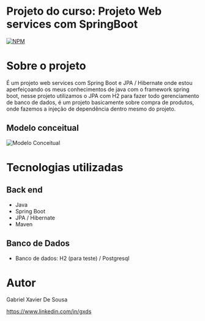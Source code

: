 # Projeto do curso: Projeto Web services com SpringBoot
[![NPM](https://img.shields.io/npm/l/react)](https://github.com/xGabrielgx/workshop-springboot3-jpa/blob/main/LICENSE) 

# Sobre o projeto

É um projeto web services com Spring Boot e JPA / Hibernate onde estou aperfeiçoando os meus conhecimentos de java com o framework spring boot,
nesse projeto utilizamos o JPA com H2 para fazer todo gerenciamento de banco de dados, é um projeto basicamente sobre compra de produtos, onde fazemos a injeção de dependência dentro mesmo do projeto.


## Modelo conceitual
![Modelo Conceitual]()

# Tecnologias utilizadas
## Back end
- Java
- Spring Boot
- JPA / Hibernate
- Maven
## Banco de Dados
- Banco de dados: H2 (para teste) / Postgresql

# Autor

Gabriel Xavier De Sousa

https://www.linkedin.com/in/gxds
